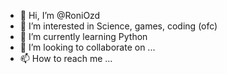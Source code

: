 - 👋 Hi, I’m @RoniOzd
- 👀 I’m interested in Science, games, coding (ofc)
- 🌱 I’m currently learning Python
- 💞️ I’m looking to collaborate on ...
- 📫 How to reach me ...

<!---
RoniOzd/RoniOzd is a ✨ special ✨ repository because its `README.md` (this file) appears on your GitHub profile.
You can click the Preview link to take a look at your changes.
--->

